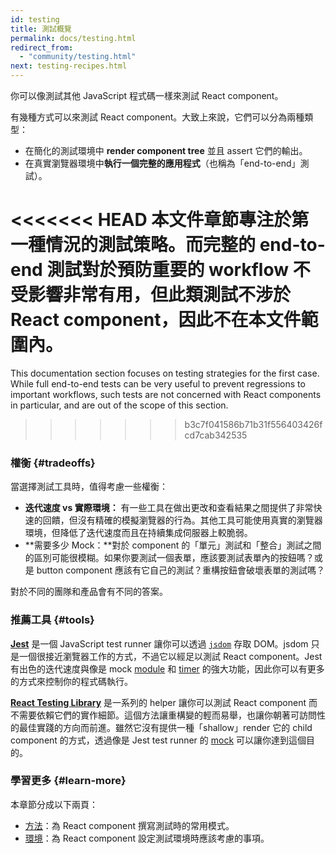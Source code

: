 ```yaml
---
id: testing
title: 測試概覽
permalink: docs/testing.html
redirect_from:
  - "community/testing.html"
next: testing-recipes.html
---
```


你可以像測試其他 JavaScript 程式碼一樣來測試 React component。

有幾種方式可以來測試 React component。大致上來說，它們可以分為兩種類型：

* 在簡化的測試環境中 **render component tree** 並且 assert 它們的輸出。
* 在真實瀏覽器環境中**執行一個完整的應用程式**（也稱為「end-to-end」測試）。

<<<<<<< HEAD
本文件章節專注於第一種情況的測試策略。而完整的 end-to-end 測試對於預防重要的 workflow 不受影響非常有用，但此類測試不涉於 React component，因此不在本文件範圍內。
=======
This documentation section focuses on testing strategies for the first case. While full end-to-end tests can be very useful to prevent regressions to important workflows, such tests are not concerned with React components in particular, and are out of the scope of this section.
>>>>>>> b3c7f041586b71b31f556403426fcd7cab342535

### 權衡 {#tradeoffs}


當選擇測試工具時，值得考慮一些權衡：

* **迭代速度 vs 實際環境：** 有一些工具在做出更改和查看結果之間提供了非常快速的回饋，但沒有精確的模擬瀏覽器的行為。其他工具可能使用真實的瀏覽器環境，但降低了迭代速度而且在持續集成伺服器上較脆弱。
* **需要多少 Mock：**對於 component 的「單元」測試和「整合」測試之間的區別可能很模糊。如果你要測試一個表單，應該要測試表單內的按鈕嗎？或是 button component 應該有它自己的測試？重構按鈕會破壞表單的測試嗎？

對於不同的團隊和產品會有不同的答案。

### 推薦工具 {#tools}

**[Jest](https://facebook.github.io/jest/)** 是一個 JavaScript test runner 讓你可以透過 [`jsdom`](/docs/testing-environments.html#mocking-a-rendering-surface) 存取 DOM。jsdom 只是一個很接近瀏覽器工作的方式，不過它以經足以測試 React component。Jest 有出色的迭代速度與像是 mock [module](/docs/testing-environments.html#mocking-modules) 和 [timer](/docs/testing-environments.html#mocking-timers) 的強大功能，因此你可以有更多的方式來控制你的程式碼執行。

**[React Testing Library](https://testing-library.com/react)** 是一系列的 helper 讓你可以測試 React component 而不需要依賴它們的實作細節。這個方法讓重構變的輕而易舉，也讓你朝著可訪問性的最佳實踐的方向而前進。雖然它沒有提供一種「shallow」render 它的 child component 的方式，透過像是 Jest test runner 的 [mock](/docs/testing-recipes.html#mocking-modules) 可以讓你達到這個目的。

### 學習更多 {#learn-more}

本章節分成以下兩頁：

- [方法](/docs/testing-recipes.html)：為 React component 撰寫測試時的常用模式。
- [環境](/docs/testing-environments.html)：為 React component 設定測試環境時應該考慮的事項。
